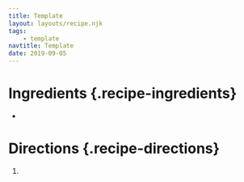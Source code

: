 ```yaml
---
title: Template
layout: layouts/recipe.njk
tags:
    - template    
navtitle: Template
date: 2019-09-05
---
```

# Ingredients {.recipe-ingredients}

* 

# Directions {.recipe-directions}

1. 
